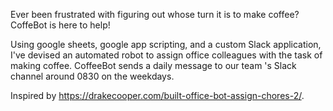 Ever been frustrated with figuring out whose turn it is to make coffee?  CoffeBot is here to help!

Using google sheets, google app scripting, and a custom Slack application, I've devised an automated robot to assign office colleagues with the task of making coffee.  CoffeeBot sends a daily message to our team 's Slack channel around 0830 on the weekdays.

Inspired by https://drakecooper.com/built-office-bot-assign-chores-2/.
